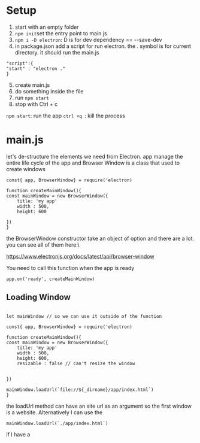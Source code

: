 # Setup
1. start with an empty folder
2. `npm init`set the entry point to main.js
3. `npm i -D electron`: D is for dev dependency == --save-dev
4. in package.json add a script for run electron. the . symbol is for current directory. it should run the main.js
```
"script":{
"start" : "electron ."
}

```
5. create main.js
6. do something inside the file
7. run `npm start`
8. stop with Ctrl + c

`npm start`: run the app
`ctrl +q `: kill the process


# main.js
let's de-structure the elements we need from Electron. app manage the entire life cycle of the app and Browser Window is a class that used to create windows
```
const{ app, BrowserWindow} = require('electron)

function createMainWindow(){
const mainWindow = new BrowserWindow({
	title: 'my app'
	width : 500,
	height: 600

})
}

```
the BrowserWindow constructor take an object of option and there are a lot. you can see all of them here:\

https://www.electronjs.org/docs/latest/api/browser-window

You need to call this function when the app is ready

```
app.on('ready', createMainWindow)
```


## Loading Window

```

let mainWindow // so we can use it outside of the function

const{ app, BrowserWindow} = require('electron)

function createMainWindow(){
const mainWindow = new BrowserWindow({
	title: 'my app'
	width : 500,
	height: 600,
	resizable : false // can't resize the window


})

mainWindow.loadUrl(`file://${_dirname}/app/index.html`)
}

```


the loadUrl method can have an site url as an argument so the first window is a website.
Alternatively I can use the 
```
mainWindow.loadUrl(`./app/index.html`)

```
if I have a <title> in the HTML it will override the method's title definition

using the dev tool on the window we will see an error about security policy. It can be resolved by adding:
```
<meta http-equiv="Content-Security-Policy" content="script-src 'self` 'unsafe-inline">
``` 

## Changing Icon
1. put it in your assets folder
2. add to the object

```
function createMainWindow(){
const mainWindow = new BrowserWindow({
	title: 'my app'
	width : 500,
	height: 600,
	icon: '.assets/.....'

})

```
# Platform & Environment check
checking which env. we are in (dev or production) or which platform we are in (OS: windows, mac , Linux). Why should I want to do it?
maybe i will do some things according to those conditions

## Checking environment
the value of the environment is found in `process.env.NODE_ENV`

```
//set env
process.env.NODE_ENV='development'
const isDev  = process.env.NODE_ENV ! == 'production ? true : false'
```
## Checking platform
the value of the platform is found in `process.platform`
you can console.log(process.platform) to see which platform you are at
```
const isMac  = process.platform ! == 'darwin ? true : false'
```

## Examples
how would you make the window resizable in dev env. but not resizable in production? you can make use of the isDev variable you have defined

`resizable : isDev? true : false`

this code is checking if all windows are closed and, if the platform is not macOS, it will quit the Electron app. This is because on macOS it is common for apps to keep running even when all windows are closed, whereas on other platforms it is more typical for the app to quit when all windows are closed.
```
// This code listens for the 'window-all-closed' event that is emitted when all windows are closed.
app.on('window-all-closed', () => {
	// If the current platform is not macOS (darwin), then the app should quit.
	if (process.platform !== 'darwin') {
		app.quit();
	}
});

```


# Useful Code
this code is checking if there are any windows currently open, and if not, it creates a new main window. This is typically used to ensure that the app has a main window available to the user, even if they have previously closed it. On macOS, this event is typically emitted when the user clicks on the app icon in the Dock, but on other platforms it may be emitted in other circumstances.
```
// This code listens for the 'activate' event that is emitted when the user clicks on the app icon (in the Dock on macOS).
app.on('activate', () => {
	// If there are no windows currently open, create a new main window.
	if (BrowserWindow.getAllWindows().length === 0) {
		createMainWindow(); // is the function you have created in this class
	}
});
```

# Hot Swap
used for hotswap and auto reload the server when you makes changes to the code instead of relaunching the app


### electron-reload
https://www.npmjs.com/package/electron-reload\

`npm install electron-reload`

```
'use strict';

const {app, BrowserWindow} = require('electron');

const electronReload = require('electron-reload')

// Standard stuff
app.on('ready', () => {
  let mainWindow = new BrowserWindow({width: 800, height: 600});

  mainWindow.loadUrl(`file://${__dirname}/index.html`);
  // the rest...
});

```

### Nodemon
it will reload the main process but not the window. To reload the window click on `Ctrl + r`
`npm i -D nodemon`: install nodemon
package.json : add the following script
```
"dev": "nodemon --exec electron ."

```
to run in this mode `npm run dev`